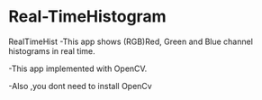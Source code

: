# Real-TimeHistogram
RealTimeHist
-This app shows (RGB)Red, Green and Blue channel histograms in real time.

-This app implemented with OpenCV. 

-Also ,you dont need to install OpenCv
